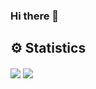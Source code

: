 ### Hi there 👋

<!--
**abhinandant34/abhinandant34** is a ✨ _special_ ✨ repository because its `README.md` (this file) appears on your GitHub profile.

Here are some ideas to get you started:

- 🔭 I’m currently working on ...
- 🌱 I’m currently learning ...
- 👯 I’m looking to collaborate on ...
- 🤔 I’m looking for help with ...
- 💬 Ask me about ...
- 📫 How to reach me: ...
- 😄 Pronouns: ...
- ⚡ Fun fact: ...
-->
## ⚙ Statistics
<img align="center" src="https://activity-graph.herokuapp.com/graph?username=abhinandant34&theme=react-dark&hide_border=true"/>
<img align='center' src="https://github-readme-stats.vercel.app/api?username=abhinandant34&show_icons=true&theme=tokyonight">
